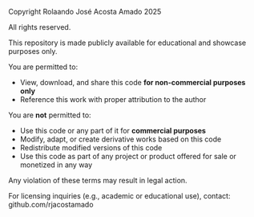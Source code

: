 Copyright Rolaando José Acosta Amado 2025

All rights reserved.

This repository is made publicly available for educational and showcase purposes only.

You are permitted to:
- View, download, and share this code **for non-commercial purposes only**
- Reference this work with proper attribution to the author

You are **not** permitted to:
- Use this code or any part of it for **commercial purposes**
- Modify, adapt, or create derivative works based on this code
- Redistribute modified versions of this code
- Use this code as part of any project or product offered for sale or monetized in any way

Any violation of these terms may result in legal action.

For licensing inquiries (e.g., academic or educational use), contact: github.com/rjacostamado



